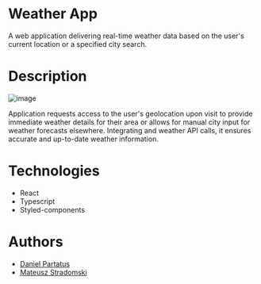 # Weather App
A web application delivering real-time weather data based on the user's current location or a specified city search.


# Description

![image](https://github.com/Stradomsky/weather_app/assets/92109490/4082ff60-988b-4daf-98d3-df84303ea004)


Application requests access to the user's geolocation upon visit to provide immediate weather details for their area or allows for manual city input for weather forecasts elsewhere. Integrating and weather API calls, it ensures accurate and up-to-date weather information.

# Technologies
- React
- Typescript
- Styled-components

# Authors
- [Daniel Partatus](https://github.com/DanP412)
- [Mateusz Stradomski](https://github.com/Stradomsky)

